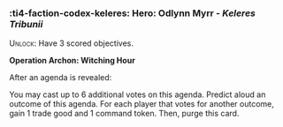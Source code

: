 ### :ti4-faction-codex-keleres: **Hero**: Odlynn Myrr - _Keleres Tribunii_

<span style="font-variant:small-caps;">Unlock</span>: Have 3 scored objectives.

**Operation Archon: Witching Hour**

After an agenda is revealed:

You may cast up to 6 additional votes on this agenda. Predict aloud an outcome of this agenda. For each player that votes for another outcome, gain 1 trade good and 1 command token. Then, purge this card.
